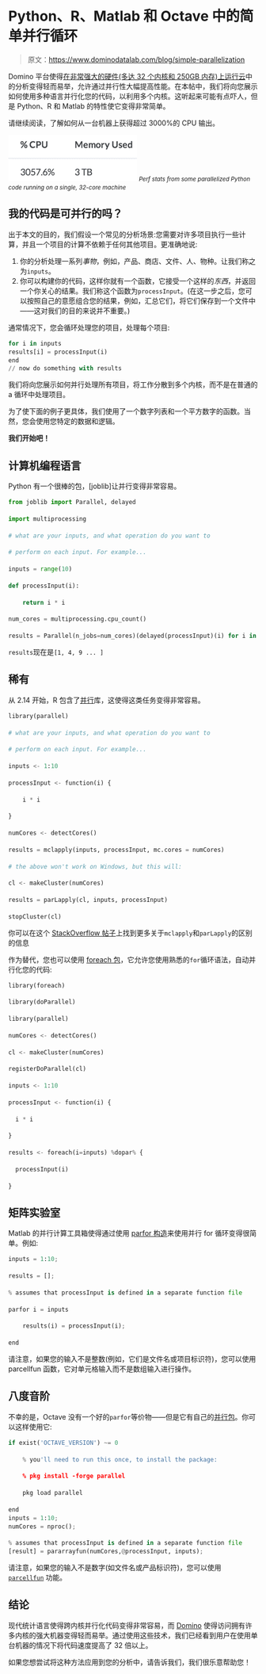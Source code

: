 # Python、R、Matlab 和 Octave 中的简单并行循环

> 原文：<https://www.dominodatalab.com/blog/simple-parallelization>

Domino 平台使得[在非常强大的硬件(多达 32 个内核和 250GB 内存)上运行云](/solutions/cloud-data-science)中的分析变得轻而易举，允许通过并行性大幅提高性能。在本帖中，我们将向您展示如何使用多种语言并行化您的代码，以利用多个内核。这听起来可能有点吓人，但是 Python、R 和 Matlab 的特性使它变得非常简单。

请继续阅读，了解如何从一台机器上获得超过 3000%的 CPU 输出。

![3000% CPU output from one machine](img/cb37438d07d5227122ca24ef1752a46f.png)
<small>*Perf stats from some parallelized Python code running on a single, 32-core machine*</small>

## 我的代码是可并行的吗？

出于本文的目的，我们假设一个常见的分析场景:您需要对许多项目执行一些计算，并且一个项目的计算不依赖于任何其他项目。更准确地说:

1.  你的分析处理一系列*事物*，例如，产品、商店、文件、人、物种。让我们称之为`inputs`。
2.  你可以构建你的代码，这样你就有一个函数，它接受一个这样的*东西*，并返回一个你关心的结果。我们称这个函数为`processInput`。(在这一步之后，您可以按照自己的意愿组合您的结果，例如，汇总它们，将它们保存到一个文件中——这对我们的目的来说并不重要。)

通常情况下，您会循环处理您的项目，处理每个项目:

```py
for i in inputs
results[i] = processInput(i)
end
// now do something with results
```

我们将向您展示如何并行处理所有项目，将工作分散到多个内核，而不是在普通的 a 循环中处理项目。

为了使下面的例子更具体，我们使用了一个数字列表和一个平方数字的函数。当然，您会使用您特定的数据和逻辑。

**我们开始吧！**

## 计算机编程语言

Python 有一个很棒的包，[joblib]让并行变得非常容易。

```py
from joblib import Parallel, delayed

import multiprocessing

# what are your inputs, and what operation do you want to

# perform on each input. For example...

inputs = range(10)

def processInput(i):

    return i * i

num_cores = multiprocessing.cpu_count()

results = Parallel(n_jobs=num_cores)(delayed(processInput)(i) for i in inputs
```

`results`现在是`[1, 4, 9 ... ]`

## 稀有

从 2.14 开始，R 包含了[并行](https://stat.ethz.ch/R-manual/R-devel/library/parallel/doc/parallel.pdf)库，这使得这类任务变得非常容易。

```py
library(parallel)

# what are your inputs, and what operation do you want to 

# perform on each input. For example...

inputs <- 1:10

processInput <- function(i) {

    i * i

}

numCores <- detectCores()

results = mclapply(inputs, processInput, mc.cores = numCores)

# the above won't work on Windows, but this will:

cl <- makeCluster(numCores)

results = parLapply(cl, inputs, processInput)

stopCluster(cl)
```

你可以在这个 [StackOverflow 帖子](http://stackoverflow.com/questions/17196261/understanding-the-differences-between-mclapply-and-parlapply-in-r)上找到更多关于`mclapply`和`parLapply`的区别的信息

作为替代，您也可以使用 [foreach 包](http://cran.r-project.org/web/packages/foreach/vignettes/foreach.pdf)，它允许您使用熟悉的`for`循环语法，自动并行化您的代码:

```py
library(foreach)

library(doParallel)

library(parallel)

numCores <- detectCores()

cl <- makeCluster(numCores)

registerDoParallel(cl)

inputs <- 1:10

processInput <- function(i) {

  i * i

}

results <- foreach(i=inputs) %dopar% {

  processInput(i)

}
```

## 矩阵实验室

Matlab 的并行计算工具箱使得通过使用 [parfor 构造](http://www.mathworks.com/help/distcomp/parfor.html)来使用并行 for 循环变得很简单。例如:

```py
inputs = 1:10;

results = [];

% assumes that processInput is defined in a separate function file

parfor i = inputs

	results(i) = processInput(i);

end
```

请注意，如果您的输入不是整数(例如，它们是文件名或项目标识符)，您可以使用 parcellfun 函数，它对单元格输入而不是数组输入进行操作。

## 八度音阶

不幸的是，Octave 没有一个好的`parfor`等价物——但是它有自己的[并行包](http://octave.sourceforge.net/parallel/overview.html)。你可以这样使用它:

```py
if exist('OCTAVE_VERSION') ~= 0

	% you'll need to run this once, to install the package:

	% pkg install -forge parallel

	pkg load parallel

end
inputs = 1:10;
numCores = nproc();

% assumes that processInput is defined in a separate function file
[result] = pararrayfun(numCores,@processInput, inputs);
```

请注意，如果您的输入不是数字(如文件名或产品标识符)，您可以使用 [`parcellfun`](http://octave.sourceforge.net/parallel/function/parcellfun.html) 功能。

## 结论

现代统计语言使得跨内核并行化代码变得非常容易，而 [Domino](/product/domino-enterprise-mlops-platform) 使得访问拥有许多内核的强大机器变得轻而易举。通过使用这些技术，我们已经看到用户在使用单台机器的情况下将代码速度提高了 32 倍以上。

如果您想尝试将这种方法应用到您的分析中，请告诉我们，我们很乐意帮助您！